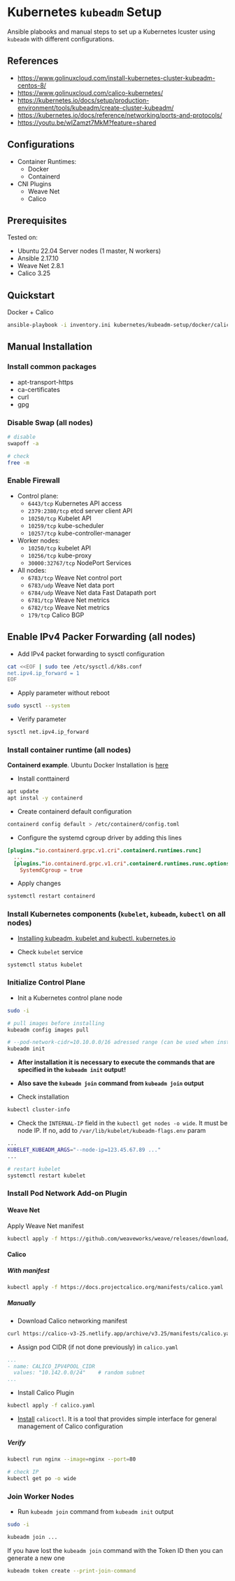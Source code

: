 # Kubernetes `kubeadm` Setup

Ansible plabooks and manual steps to set up a Kubernetes lcuster using `kubeadm` with different configurations.

## References

- https://www.golinuxcloud.com/install-kubernetes-cluster-kubeadm-centos-8/
- https://www.golinuxcloud.com/calico-kubernetes/
- https://kubernetes.io/docs/setup/production-environment/tools/kubeadm/create-cluster-kubeadm/
- https://kubernetes.io/docs/reference/networking/ports-and-protocols/
- https://youtu.be/wIZamzt7MkM?feature=shared

## Configurations

- Container Runtimes:
  - Docker
  - Containerd
- CNI Plugins
  - Weave Net
  - Calico

## Prerequisites

Tested on:
- Ubuntu 22.04 Server nodes (1 master, N workers)
- Ansible 2.17.10
- Weave Net 2.8.1
- Calico 3.25

## Quickstart

Docker + Calico
```bash
ansible-playbook -i inventory.ini kubernetes/kubeadm-setup/docker/calico/playbook.yaml
```

## Manual Installation

### Install common packages

- apt-transport-https
- ca-certificates
- curl
- gpg

### Disable Swap (all nodes)

```bash
# disable
swapoff -a

# check
free -m
```

### Enable Firewall

- Control plane:
	- `6443/tcp` Kubernetes API access
	- `2379:2380/tcp` etcd server client API
	- `10250/tcp` Kubelet API
	- `10259/tcp` kube-scheduler
	- `10257/tcp` kube-controller-manager
- Worker nodes:
  - `10250/tcp` kubelet API
  - `10256/tcp` kube-proxy
  - `30000:32767/tcp` NodePort Services
- All nodes:
  - `6783/tcp` Weave Net control port
  - `6783/udp` Weave Net data port
  - `6784/udp` Weave Net data Fast Datapath port
  - `6781/tcp` Weave Net metrics
  - `6782/tcp` Weave Net metrics
  - `179/tcp` Calico BGP

## Enable IPv4 Packer Forwarding (all nodes)

- Add IPv4 packet forwarding to sysctl configuration
```bash
cat <<EOF | sudo tee /etc/sysctl.d/k8s.conf
net.ipv4.ip_forward = 1
EOF
```
- Apply parameter without reboot
```bash
sudo sysctl --system
```

- Verify parameter
```bash
sysctl net.ipv4.ip_forward
```

### Install container runtime (all nodes)

**Containerd example**. Ubuntu Docker Installation is [here](https://docs.docker.com/engine/install/ubuntu/)

- Install conttainerd
```bash
apt update
apt instal -y containerd
```

- Create containerd default configuration
```bash
containerd config default > /etc/containerd/config.toml
```

- Configure the systemd cgroup driver by adding this lines
```toml
[plugins."io.containerd.grpc.v1.cri".containerd.runtimes.runc]
  ...
  [plugins."io.containerd.grpc.v1.cri".containerd.runtimes.runc.options]
    SystemdCgroup = true
```

- Apply changes
```bash
systemctl restart containerd
```

### Install Kubernetes components (`kubelet`, `kubeadm`, `kubectl` on all nodes)

- [Installing kubeadm, kubelet and kubectl. kubernetes.io](https://kubernetes.io/docs/setup/production-environment/tools/kubeadm/install-kubeadm/#installing-kubeadm-kubelet-and-kubectl)

- Check `kubelet` service
```bash
systemctl status kubelet
```

### Initialize Control Plane

- Init a Kubernetes control plane node
```bash
sudo -i

# pull images before installing
kubeadm config images pull

# --pod-network-cidr=10.10.0.0/16 adressed range (can be used when installing with Calico)
kubeadm init
```

- **Аfter installation it is necessary to execute the commands that are specified in the `kubeadm init` output!**
- **Also save the `kubeadm join` command from `kubeadm join` output**

- Check installation
```bash
kubectl cluster-info
```

- Check the `INTERNAL-IP` field in the `kubectl get nodes -o wide`. It must be node IP. If no, add to `/var/lib/kubelet/kubeadm-flags.env` param
```bash
...
KUBELET_KUBEADM_ARGS="--node-ip=123.45.67.89 ..."
...

# restart kubelet
systemctl restart kubelet
```

### Install Pod Network Add-on Plugin

#### Weave Net

Apply Weave Net manifest
```bash
kubectl apply -f https://github.com/weaveworks/weave/releases/download/v2.8.1/weave-daemonset-k8s.yaml
```

#### Calico

##### With manifest

```bash
kubectl apply -f https://docs.projectcalico.org/manifests/calico.yaml
```

##### Manually

- Download Calico networking manifest
```bash
curl https://calico-v3-25.netlify.app/archive/v3.25/manifests/calico.yaml -O
```

- Assign pod CIDR (if not done previously) in `calico.yaml`
```yaml
...
- name: CALICO_IPV4POOL_CIDR
  values: "10.142.0.0/24"    # random subnet
...
```

- Install Calico Plugin
```bash
kubectl apply -f calico.yaml
```

- [Install](https://docs.tigera.io/calico/latest/operations/calicoctl/install) `calicoctl`. It is a tool that provides simple interface for general management of Calico configuration

##### Verify

```bash
kubectl run nginx --image=nginx --port=80

# check IP
kubectl get po -o wide
```

### Join Worker Nodes

- Run `kubeadm join` command from `kubeadm init` output
```bash
sudo -i

kubeadm join ...
```

If you have lost the `kubeadm join` command with the Token ID then you can generate a new one
```bash
kubeadm token create --print-join-command
```
